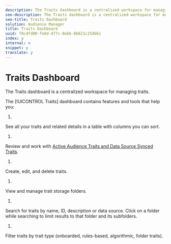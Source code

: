 ```yaml
---
description: The Traits dashboard is a centralized workspace for managing traits.
seo-description: The Traits dashboard is a centralized workspace for managing traits.
seo-title: Traits Dashboard
solution: Audience Manager
title: Traits Dashboard
uuid: f8c4fd00-fe8d-477c-8ebb-8b621c25db61
index: y
internal: n
snippet: y
translate: y
---
```


# Traits Dashboard

The Traits dashboard is a centralized workspace for managing traits.



The [!UICONTROL Traits] dashboard contains features and tools that help you: 



1. 

   See all your traits and related details in a table with columns you can sort. 

1. 

   Review and work with [Active Audience Traits and Data Source Synced Traits](../../c_features/traits/client-activity-synced-audience-traits.md#concept_7D3F4AF1FAD440509956632B8A51E64D). 

1. 

   Create, edit, and delete traits. 

1. 

   View and manage trait storage folders. 

1. 

   Search for traits by name, ID, description or data source. Click on a folder while searching to limit results to that folder and its subfolders. 

1. 

   Filter traits by trait type (onboarded, rules-based, algorithmic, folder traits). 




